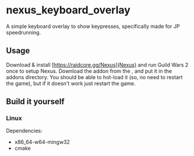 # nexus_keyboard_overlay

A simple keyboard overlay to show keypresses, specifically made for JP speedrunning.

## Usage

Download & install [https://raidcore.gg/Nexus](Nexus) and run Guild Wars 2 once to setup Nexus.
Download the addon from the [](Releases), and put it in the addons directory.
You should be able to hot-load it (so, no need to restart the game), but if it doesn't work just restart the game.

## Build it yourself

### Linux

Dependencies:
- x86_64-w64-mingw32
- cmake
